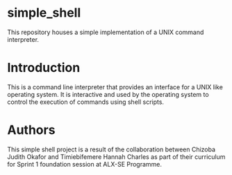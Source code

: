 # simple_shell

This repository houses a simple implementation of a UNIX command interpreter.

# Introduction

This is a command line interpreter that provides an interface for a UNIX like operating system. It is interactive and used by the operating system to control the execution of commands using shell scripts.

# Authors

This simple shell project is a result of the collaboration between Chizoba Judith Okafor and Timiebifemere Hannah Charles as part of their curriculum for Sprint 1 foundation session at ALX-SE Programme.
